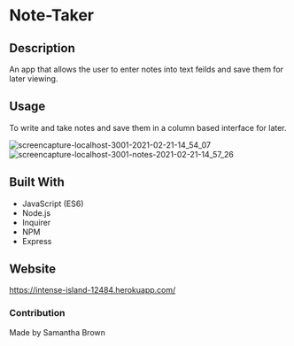 # Note-Taker

## Description
An app that allows the user to enter notes into text feilds and save them for later viewing.

## Usage
To write and take notes and save them in a column based interface for later.

![screencapture-localhost-3001-2021-02-21-14_54_07](https://user-images.githubusercontent.com/71106177/108636727-2d8a1b80-7455-11eb-9c2a-49df8a7824ba.png)
![screencapture-localhost-3001-notes-2021-02-21-14_57_26](https://user-images.githubusercontent.com/71106177/108636730-2f53df00-7455-11eb-804e-9938b0dfdf8c.png)

## Built With

- JavaScript (ES6)
- Node.js
- Inquirer
- NPM
- Express

## Website
https://intense-island-12484.herokuapp.com/

### Contribution
Made by Samantha Brown
